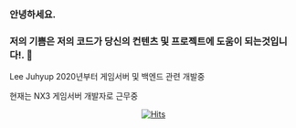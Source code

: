 ### 안녕하세요. 
### 저의 기쁨은 저의 코드가 당신의 컨텐츠 및 프로젝트에 도움이 되는것입니다!. 👋

Lee Juhyup
2020년부터 게임서버 및 백엔드 관련 개발중

현재는 NX3 게임서버 개발자로 근무중

<link href="https:://eastganker.com" eastganker.com>

<div align=center>
	
[![Hits](https://hits.seeyoufarm.com/api/count/incr/badge.svg?url=https%3A%2F%2Fgithub.com%2FjuhyupLee&count_bg=%2379C83D&title_bg=%23555555&icon=&icon_color=%23E7E7E7&title=hits&edge_flat=false)](https://hits.seeyoufarm.com)
	
  </div>

